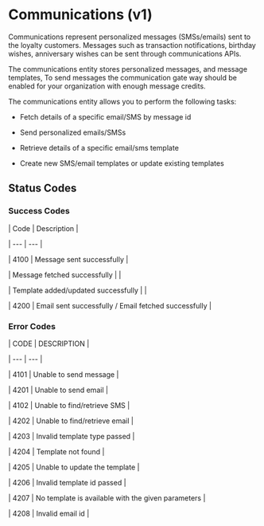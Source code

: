 # Communications (v1)

Communications represent personalized messages (SMSs/emails) sent to the loyalty customers. Messages such as transaction notifications, birthday wishes, anniversary wishes can be sent through communications APIs.

The communications entity stores personalized messages, and message templates, To send messages the communication gate way should be enabled for your organization with enough message credits.

The communications entity allows you to perform the following tasks:

- Fetch details of a specific email/SMS by message id

- Send personalized emails/SMSs

- Retrieve details of a specific email/sms template

- Create new SMS/email templates or update existing templates

## Status Codes

### Success Codes

| Code | Description |

| --- | --- |

| 4100 | Message sent successfully |

| Message fetched successfully |  |

| Template added/updated successfully |  |

| 4200 | Email sent successfully / Email fetched successfully |



### Error Codes

| CODE | DESCRIPTION |

| --- | --- |

| 4101 | Unable to send message |

| 4201 | Unable to send email |

| 4102 | Unable to find/retrieve SMS |

| 4202 | Unable to find/retrieve email |

| 4203 | Invalid template type passed |

| 4204 | Template not found |

| 4205 | Unable to update the template |

| 4206 | Invalid template id passed |

| 4207 | No template is available with the given parameters |

| 4208 | Invalid email id |

